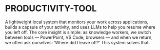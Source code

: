# PRODUCTIVITY-TOOL
A lightweight local system that monitors your work across applications, builds a capsule of your activity, and uses LLMs to help you resume where you left off.
The core insight is simple: as knowledge workers, we switch between tools — PowerPoint, VS Code, browsers — and when we return, we often ask ourselves: ‘Where did I leave off?’ This system solves that.

